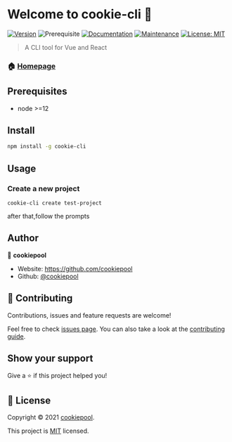 # Welcome to cookie-cli 👋
[![Version](https://img.shields.io/npm/v/cookie-cli.svg)](https://www.npmjs.com/package/cookie-cli)
![Prerequisite](https://img.shields.io/badge/node-%3E%3D12-blue.svg)
[![Documentation](https://img.shields.io/badge/documentation-yes-brightgreen.svg)](https://github.com/cookiepool/cookie-cli#readme)
[![Maintenance](https://img.shields.io/badge/Maintained%3F-yes-green.svg)](https://github.com/cookiepool/cookie-cli/graphs/commit-activity)
[![License: MIT](https://img.shields.io/github/license/cookiepool/cookie-cli)](https://github.com/cookiepool/cookie-cli/blob/master/LICENSE)

> A CLI tool for Vue and React

### 🏠 [Homepage](https://github.com/cookiepool/cookie-cli#readme)

## Prerequisites

- node >=12

## Install

```sh
npm install -g cookie-cli
```

## Usage

### Create a new project

```
cookie-cli create test-project
```

after that,follow the prompts  

## Author

👤 **cookiepool**

* Website: https://github.com/cookiepool
* Github: [@cookiepool](https://github.com/cookiepool)

## 🤝 Contributing

Contributions, issues and feature requests are welcome!

Feel free to check [issues page](https://github.com/cookiepool/cookie-cli/issues). You can also take a look at the [contributing guide](https://github.com/cookiepool/cookie-cli/blob/master/CONTRIBUTING.md).

## Show your support

Give a ⭐️ if this project helped you!


## 📝 License

Copyright © 2021 [cookiepool](https://github.com/cookiepool).

This project is [MIT](https://github.com/cookiepool/cookie-cli/blob/master/LICENSE) licensed.
